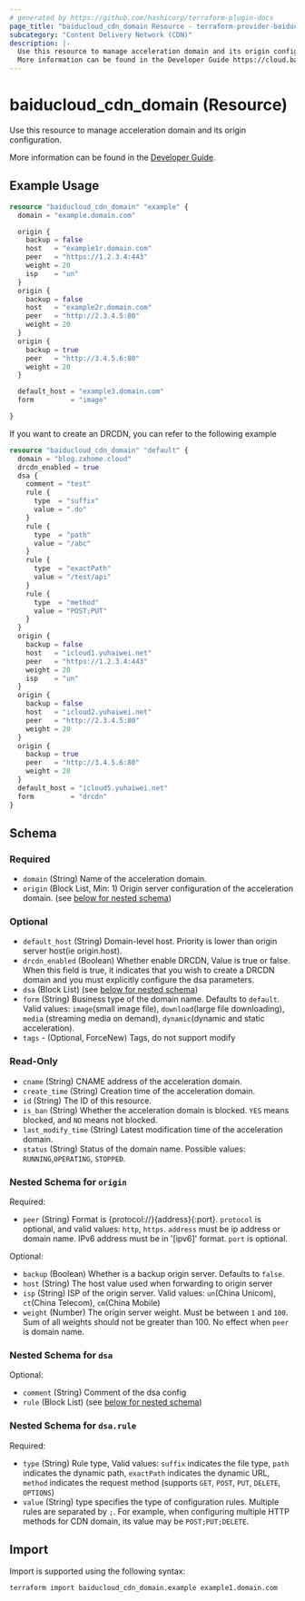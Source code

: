 ```yaml
---
# generated by https://github.com/hashicorp/terraform-plugin-docs
page_title: "baiducloud_cdn_domain Resource - terraform-provider-baiducloud"
subcategory: "Content Delivery Network (CDN)"
description: |-
  Use this resource to manage acceleration domain and its origin configuration.
  More information can be found in the Developer Guide https://cloud.baidu.com/doc/CDN/s/rjwvyev26.
---
```


# baiducloud_cdn_domain (Resource)

Use this resource to manage acceleration domain and its origin configuration.

More information can be found in the [Developer Guide](https://cloud.baidu.com/doc/CDN/s/rjwvyev26).

## Example Usage

```terraform
resource "baiducloud_cdn_domain" "example" {
  domain = "example.domain.com"

  origin {
    backup = false
    host   = "example1r.domain.com"
    peer   = "https://1.2.3.4:443"
    weight = 20
    isp    = "un"
  }
  origin {
    backup = false
    host   = "example2r.domain.com"
    peer   = "http://2.3.4.5:80"
    weight = 20
  }
  origin {
    backup = true
    peer   = "http://3.4.5.6:80"
    weight = 20
  }

  default_host = "example3.domain.com"
  form         = "image"

}
```

If you want to create an DRCDN, you can refer to the following example
```terraform
resource "baiducloud_cdn_domain" "default" {
  domain = "blog.zxhome.cloud"
  drcdn_enabled = true
  dsa {
    comment = "test"
    rule {
      type  = "suffix"
      value = ".do"
    }
    rule {
      type  = "path"
      value = "/abc"
    }
    rule {
      type  = "exactPath"
      value = "/test/api"
    }
    rule {
      type  = "method"
      value = "POST;PUT"
    }
  }
  origin {
    backup = false
    host   = "icloud1.yuhaiwei.net"
    peer   = "https://1.2.3.4:443"
    weight = 20
    isp    = "un"
  }
  origin {
    backup = false
    host   = "icloud2.yuhaiwei.net"
    peer   = "http://2.3.4.5:80"
    weight = 20
  }
  origin {
    backup = true
    peer   = "http://3.4.5.6:80"
    weight = 20
  }
  default_host = "icloud5.yuhaiwei.net"
  form         = "drcdn"
}
```

<!-- schema generated by tfplugindocs -->
## Schema

### Required

- `domain` (String) Name of the acceleration domain.
- `origin` (Block List, Min: 1) Origin server configuration of the acceleration domain. (see [below for nested schema](#nestedblock--origin))

### Optional

- `default_host` (String) Domain-level host. Priority is lower than origin server host(ie origin.host).
- `drcdn_enabled` (Boolean) Whether enable DRCDN, Value is true or false. When this field is true, it indicates that you wish to create a DRCDN domain and you must explicitly configure the dsa parameters.
- `dsa` (Block List) (see [below for nested schema](#nestedblock--dsa))
- `form` (String) Business type of the domain name. Defaults to `default`. Valid values: `image`(small image file), `download`(large file downloading), `media` (streaming media on demand), `dynamic`(dynamic and static acceleration).
- `tags` - (Optional, ForceNew) Tags, do not support modify

### Read-Only

- `cname` (String) CNAME address of the acceleration domain.
- `create_time` (String) Creation time of the acceleration domain.
- `id` (String) The ID of this resource.
- `is_ban` (String) Whether the acceleration domain is blocked. `YES` means blocked, and `NO` means not blocked.
- `last_modify_time` (String) Latest modification time of the acceleration domain.
- `status` (String) Status of the domain name. Possible values: `RUNNING`,`OPERATING`, `STOPPED`.

<a id="nestedblock--origin"></a>
### Nested Schema for `origin`

Required:

- `peer` (String) Format is {protocol://}{address}{:port}. `protocol` is optional, and valid values: `http`, `https`. `address` must be ip address or domain name. IPv6 address must be in '[ipv6]' format. `port` is optional.

Optional:

- `backup` (Boolean) Whether is a backup origin server. Defaults to `false`.
- `host` (String) The host value used when forwarding to origin server
- `isp` (String) ISP of the origin server. Valid values: `un`(China Unicom), `ct`(China Telecom), `cm`(China Mobile)
- `weight` (Number) The origin server weight. Must be between `1` and `100`. Sum of all weights should not be greater than 100. No effect when `peer` is domain name.


<a id="nestedblock--dsa"></a>
### Nested Schema for `dsa`

Optional:

- `comment` (String) Comment of the dsa config
- `rule` (Block List) (see [below for nested schema](#nestedblock--dsa--rule))

<a id="nestedblock--dsa--rule"></a>
### Nested Schema for `dsa.rule`

Required:

- `type` (String) Rule type, Valid values: `suffix` indicates the file type, `path` indicates the dynamic path, `exactPath` indicates the dynamic URL, `method` indicates the request method (supports `GET`, `POST`, `PUT`, `DELETE`, `OPTIONS`)
- `value` (String) type specifies the type of configuration rules. Multiple rules are separated by `;`. For example, when configuring multiple HTTP methods for CDN domain, its value may be `POST;PUT;DELETE`.

## Import

Import is supported using the following syntax:

```shell
terraform import baiducloud_cdn_domain.example example1.domain.com
```
